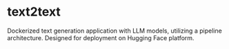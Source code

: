 # text2text
Dockerized text generation application with LLM models, utilizing a pipeline architecture. Designed for deployment on Hugging Face platform.
